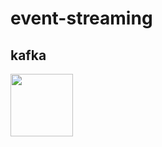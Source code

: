 # event-streaming

## kafka 
<img src="https://upload.wikimedia.org/wikipedia/commons/thumb/0/01/Apache_Kafka_logo.svg/154px-Apache_Kafka_logo.svg.png?20210416085520" width="100" height="auto">


